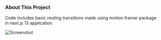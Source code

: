 ### About This Project
Code includes basic routing transitions made using motion framer package in next.js 13 application.

![Screenshot](https://bit.ly/simple-transition-ss)